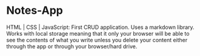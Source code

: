 # Notes-App
HTML | CSS | JavaScript: First CRUD application. Uses a markdown library. Works with local storage meaning that it only your browser will be able to see the contents of what you write unless you delete your content either through the app or through your browser/hard drive.
